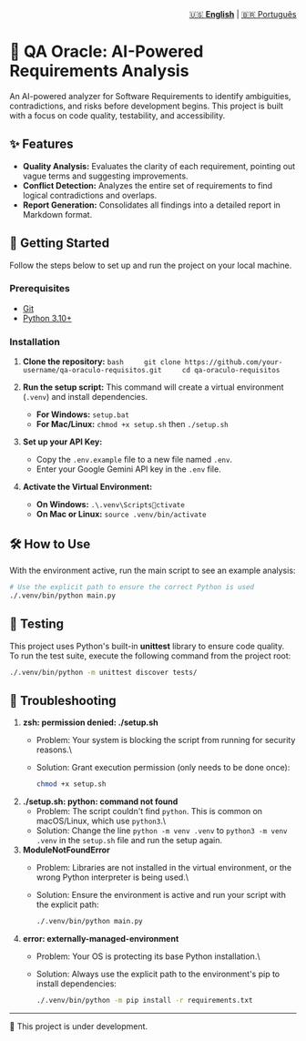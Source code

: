 <nav aria-label="Language switcher" style="text-align: right;">
  <a href="README-en.md" aria-current="page">🇺🇸 <strong>English</strong></a> | 
  <a href="README.md">🇧🇷 Português</a>
</nav>

# 🔮 QA Oracle: AI-Powered Requirements Analysis

An AI-powered analyzer for Software Requirements to identify
ambiguities, contradictions, and risks before development begins. This
project is built with a focus on code quality, testability, and
accessibility.

## ✨ Features

-   **Quality Analysis:** Evaluates the clarity of each requirement,
    pointing out vague terms and suggesting improvements.
-   **Conflict Detection:** Analyzes the entire set of requirements to
    find logical contradictions and overlaps.
-   **Report Generation:** Consolidates all findings into a detailed
    report in Markdown format.

## 🚀 Getting Started

Follow the steps below to set up and run the project on your local
machine.

### Prerequisites

-   [Git](https://git-scm.com/)
-   [Python 3.10+](https://www.python.org/)

### Installation

1.  **Clone the repository:**
    `bash     git clone https://github.com/your-username/qa-oraculo-requisitos.git     cd qa-oraculo-requisitos`

2.  **Run the setup script:** This command will create a virtual
    environment (`.venv`) and install dependencies.

    -   **For Windows:** `setup.bat`
    -   **For Mac/Linux:** `chmod +x setup.sh` then `./setup.sh`

3.  **Set up your API Key:**

    -   Copy the `.env.example` file to a new file named `.env`.
    -   Enter your Google Gemini API key in the `.env` file.

4.  **Activate the Virtual Environment:**

    -   **On Windows:** `.\.venv\Scriptsctivate`
    -   **On Mac or Linux:** `source .venv/bin/activate`

## 🛠️ How to Use

With the environment active, run the main script to see an example
analysis:

``` bash
# Use the explicit path to ensure the correct Python is used
./.venv/bin/python main.py
```

## 🧪 Testing

This project uses Python's built-in **unittest** library to ensure code
quality.\
To run the test suite, execute the following command from the project
root:

``` bash
./.venv/bin/python -m unittest discover tests/
```

## 🤔 Troubleshooting

1.  **zsh: permission denied: ./setup.sh**
    -   Problem: Your system is blocking the script from running for
        security reasons.\

    -   Solution: Grant execution permission (only needs to be done
        once):

        ``` bash
        chmod +x setup.sh
        ```
2.  **./setup.sh: python: command not found**
    -   Problem: The script couldn't find `python`. This is common on
        macOS/Linux, which use `python3`.\
    -   Solution: Change the line `python -m venv .venv` to
        `python3 -m venv .venv` in the `setup.sh` file and run the setup
        again.
3.  **ModuleNotFoundError**
    -   Problem: Libraries are not installed in the virtual environment,
        or the wrong Python interpreter is being used.\

    -   Solution: Ensure the environment is active and run your script
        with the explicit path:

        ``` bash
        ./.venv/bin/python main.py
        ```
4.  **error: externally-managed-environment**
    -   Problem: Your OS is protecting its base Python installation.\

    -   Solution: Always use the explicit path to the environment's pip
        to install dependencies:

        ``` bash
        ./.venv/bin/python -m pip install -r requirements.txt
        ```

------------------------------------------------------------------------

📌 This project is under development.

